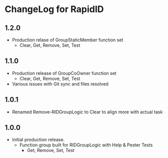 # ChangeLog for RapidID

## 1.2.0
+ Production relase of GroupStaticMember function set
    + Clear, Get, Remove, Set, Test

## 1.1.0
+ Production release of GroupCoOwner function set
    + Clear, Get, Remove, Set, Test
+ Various issues with Git sync and files resolved

## 1.0.1
+ Renamed Remove-RIDGroupLogic to Clear to align more with actual task

## 1.0.0
+ Initial production release.
    + Function group built for RIDGroupLogic with Help & Pester Tests
        + Get, Remove, Set, Test
